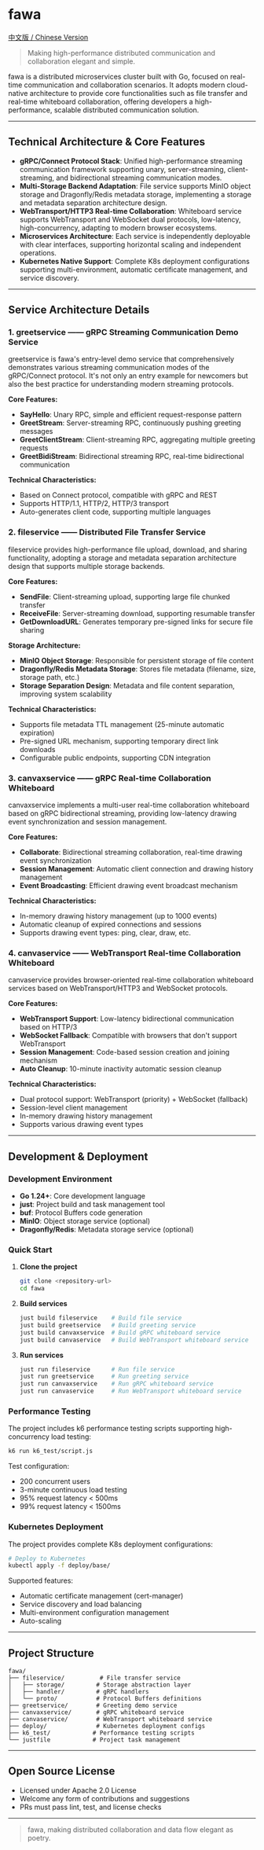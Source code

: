 # fawa
[中文版 / Chinese Version](README.zh-CN.md)
> Making high-performance distributed communication and collaboration elegant and simple.

fawa is a distributed microservices cluster built with Go, focused on real-time communication and collaboration scenarios. It adopts modern cloud-native architecture to provide core functionalities such as file transfer and real-time whiteboard collaboration, offering developers a high-performance, scalable distributed communication solution.



---

## Technical Architecture & Core Features

- **gRPC/Connect Protocol Stack**: Unified high-performance streaming communication framework supporting unary, server-streaming, client-streaming, and bidirectional streaming communication modes.
- **Multi-Storage Backend Adaptation**: File service supports MinIO object storage and Dragonfly/Redis metadata storage, implementing a storage and metadata separation architecture design.
- **WebTransport/HTTP3 Real-time Collaboration**: Whiteboard service supports WebTransport and WebSocket dual protocols, low-latency, high-concurrency, adapting to modern browser ecosystems.
- **Microservices Architecture**: Each service is independently deployable with clear interfaces, supporting horizontal scaling and independent operations.
- **Kubernetes Native Support**: Complete K8s deployment configurations supporting multi-environment, automatic certificate management, and service discovery.

---

## Service Architecture Details

### 1. greetservice —— gRPC Streaming Communication Demo Service

greetservice is fawa's entry-level demo service that comprehensively demonstrates various streaming communication modes of the gRPC/Connect protocol. It's not only an entry example for newcomers but also the best practice for understanding modern streaming protocols.

**Core Features:**
- **SayHello**: Unary RPC, simple and efficient request-response pattern
- **GreetStream**: Server-streaming RPC, continuously pushing greeting messages
- **GreetClientStream**: Client-streaming RPC, aggregating multiple greeting requests
- **GreetBidiStream**: Bidirectional streaming RPC, real-time bidirectional communication

**Technical Characteristics:**
- Based on Connect protocol, compatible with gRPC and REST
- Supports HTTP/1.1, HTTP/2, HTTP/3 transport
- Auto-generates client code, supporting multiple languages

### 2. fileservice —— Distributed File Transfer Service

fileservice provides high-performance file upload, download, and sharing functionality, adopting a storage and metadata separation architecture design that supports multiple storage backends.

**Core Features:**
- **SendFile**: Client-streaming upload, supporting large file chunked transfer
- **ReceiveFile**: Server-streaming download, supporting resumable transfer
- **GetDownloadURL**: Generates temporary pre-signed links for secure file sharing

**Storage Architecture:**
- **MinIO Object Storage**: Responsible for persistent storage of file content
- **Dragonfly/Redis Metadata Storage**: Stores file metadata (filename, size, storage path, etc.)
- **Storage Separation Design**: Metadata and file content separation, improving system scalability

**Technical Characteristics:**
- Supports file metadata TTL management (25-minute automatic expiration)
- Pre-signed URL mechanism, supporting temporary direct link downloads
- Configurable public endpoints, supporting CDN integration

### 3. canvaxservice —— gRPC Real-time Collaboration Whiteboard

canvaxservice implements a multi-user real-time collaboration whiteboard based on gRPC bidirectional streaming, providing low-latency drawing event synchronization and session management.

**Core Features:**
- **Collaborate**: Bidirectional streaming collaboration, real-time drawing event synchronization
- **Session Management**: Automatic client connection and drawing history management
- **Event Broadcasting**: Efficient drawing event broadcast mechanism

**Technical Characteristics:**
- In-memory drawing history management (up to 1000 events)
- Automatic cleanup of expired connections and sessions
- Supports drawing event types: ping, clear, draw, etc.

### 4. canvaservice —— WebTransport Real-time Collaboration Whiteboard

canvaservice provides browser-oriented real-time collaboration whiteboard services based on WebTransport/HTTP3 and WebSocket protocols.

**Core Features:**
- **WebTransport Support**: Low-latency bidirectional communication based on HTTP/3
- **WebSocket Fallback**: Compatible with browsers that don't support WebTransport
- **Session Management**: Code-based session creation and joining mechanism
- **Auto Cleanup**: 10-minute inactivity automatic session cleanup

**Technical Characteristics:**
- Dual protocol support: WebTransport (priority) + WebSocket (fallback)
- Session-level client management
- In-memory drawing history management
- Supports various drawing event types

---

## Development & Deployment

### Development Environment

- **Go 1.24+**: Core development language
- **just**: Project build and task management tool
- **buf**: Protocol Buffers code generation
- **MinIO**: Object storage service (optional)
- **Dragonfly/Redis**: Metadata storage service (optional)

### Quick Start

1. **Clone the project**
   ```bash
   git clone <repository-url>
   cd fawa
   ```

2. **Build services**
   ```bash
   just build fileservice    # Build file service
   just build greetservice   # Build greeting service
   just build canvaxservice  # Build gRPC whiteboard service
   just build canvaservice   # Build WebTransport whiteboard service
   ```

3. **Run services**
   ```bash
   just run fileservice      # Run file service
   just run greetservice     # Run greeting service
   just run canvaxservice    # Run gRPC whiteboard service
   just run canvaservice     # Run WebTransport whiteboard service
   ```

### Performance Testing

The project includes k6 performance testing scripts supporting high-concurrency load testing:

```bash
k6 run k6_test/script.js
```

Test configuration:
- 200 concurrent users
- 3-minute continuous load testing
- 95% request latency < 500ms
- 99% request latency < 1500ms

### Kubernetes Deployment

The project provides complete K8s deployment configurations:

```bash
# Deploy to Kubernetes
kubectl apply -f deploy/base/
```

Supported features:
- Automatic certificate management (cert-manager)
- Service discovery and load balancing
- Multi-environment configuration management
- Auto-scaling

---

## Project Structure

```
fawa/
├── fileservice/          # File transfer service
│   ├── storage/         # Storage abstraction layer
│   ├── handler/         # gRPC handlers
│   └── proto/           # Protocol Buffers definitions
├── greetservice/        # Greeting demo service
├── canvaxservice/       # gRPC whiteboard service
├── canvaservice/        # WebTransport whiteboard service
├── deploy/              # Kubernetes deployment configs
├── k6_test/            # Performance testing scripts
└── justfile            # Project task management
```

---

## Open Source License

- Licensed under Apache 2.0 License
- Welcome any form of contributions and suggestions
- PRs must pass lint, test, and license checks

---

> fawa, making distributed collaboration and data flow elegant as poetry.

